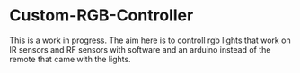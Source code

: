 # Custom-RGB-Controller
This is a work in progress. The aim here is to controll rgb lights that work on IR sensors and RF sensors with software and an arduino instead of the remote that came with the lights.
